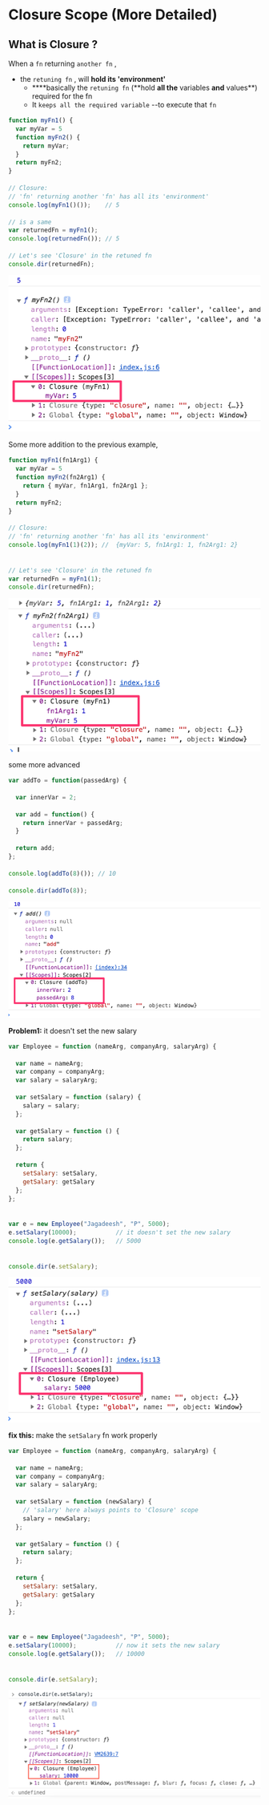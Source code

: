 # Closure Scope \(More Detailed\)

## What is Closure ?

When a `fn` returning `another fn` ,

* the `retuning fn` , will **hold its 'environment'**
  * **\*\*basically the `retuning fn` \(**hold **all the** variables **and** values\*\*\) required for the fn
  * It `keeps all the required variable` --to execute that `fn`

```javascript
function myFn1() {
  var myVar = 5
  function myFn2() {
    return myVar;
  }
  return myFn2;
}

// Closure:
// 'fn' returning another 'fn' has all its 'environment'
console.log(myFn1()());    // 5  

// is a same
var returnedFn = myFn1();
console.log(returnedFn()); // 5  

// Let's see 'Closure' in the retuned fn
console.dir(returnedFn);
```

![](../../../.gitbook/assets/image-106.png)

Some more addition to the previous example,

```javascript
function myFn1(fn1Arg1) {
  var myVar = 5
  function myFn2(fn2Arg1) {
    return { myVar, fn1Arg1, fn2Arg1 };
  }
  return myFn2;
}

// Closure:
// 'fn' returning another 'fn' has all its 'environment'
console.log(myFn1(1)(2)); //  {myVar: 5, fn1Arg1: 1, fn2Arg1: 2} 


// Let's see 'Closure' in the retuned fn
var returnedFn = myFn1(1);
console.dir(returnedFn);
```

![](../../../.gitbook/assets/image-131.png)

some more advanced

```javascript
var addTo = function(passedArg) {

  var innerVar = 2;

  var add = function() {
    return innerVar + passedArg;
  }

  return add;
};

console.log(addTo(8)()); // 10

console.dir(addTo(8));
```

![](../../../.gitbook/assets/image-165.png)

**Problem1:** it doesn't set the new salary

```javascript
var Employee = function (nameArg, companyArg, salaryArg) {

  var name = nameArg;
  var company = companyArg;
  var salary = salaryArg;

  var setSalary = function (salary) {
    salary = salary;
  };

  var getSalary = function () {
    return salary;
  };

  return {
    setSalary: setSalary,
    getSalary: getSalary
  };
};


var e = new Employee("Jagadeesh", "P", 5000);
e.setSalary(10000);           // it doesn't set the new salary
console.log(e.getSalary());   // 5000


console.dir(e.setSalary);
```

![](../../../.gitbook/assets/image-155.png)

**fix this:** make the `setSalary` fn work properly

```javascript
var Employee = function (nameArg, companyArg, salaryArg) {

  var name = nameArg;
  var company = companyArg;
  var salary = salaryArg;

  var setSalary = function (newSalary) {
    // 'salary' here always points to 'Closure' scope
    salary = newSalary;
  };

  var getSalary = function () {
    return salary;
  };

  return {
    setSalary: setSalary,
    getSalary: getSalary
  };
};


var e = new Employee("Jagadeesh", "P", 5000);
e.setSalary(10000);           // now it sets the new salary
console.log(e.getSalary());   // 10000


console.dir(e.setSalary);
```

![](../../../.gitbook/assets/image-178.png)

